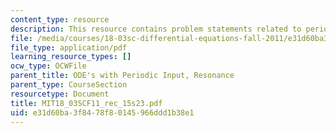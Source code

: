 ```yaml
---
content_type: resource
description: This resource contains problem statements related to periodic input.
file: /media/courses/18-03sc-differential-equations-fall-2011/e31d60ba3f8478f80145966ddd1b38e1_MIT18_03SCF11_rec_15s23.pdf
file_type: application/pdf
learning_resource_types: []
ocw_type: OCWFile
parent_title: ODE's with Periodic Input, Resonance
parent_type: CourseSection
resourcetype: Document
title: MIT18_03SCF11_rec_15s23.pdf
uid: e31d60ba-3f84-78f8-0145-966ddd1b38e1
---
```

